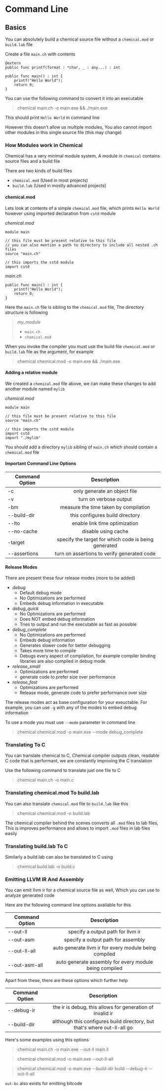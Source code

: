 # Command Line

## Basics

You can absolutely build a chemical source file without a `chemical.mod` or `build.lab` file

Create a file `main.ch` with contents

```chemical
@extern
public func printf(format : *char, _ : any...) : int

public func main() : int {
    printf("Hello World");
    return 0;
}
```

You can use the following command to convert it into an executable

> chemical main.ch -o main.exe && ./main.exe

This should print `Hello World` in command line

However this doesn't allow us multiple modules, You also cannot import
other modules in this single source file (this may change)

### How Modules work in Chemical

Chemical has a very minimal module system, A module in `chemical` contains source files and a build file

There are two kinds of build files

- `chemical.mod` (Used in most projects)
- `build.lab` (Used in mostly advanced projects)

#### chemical.mod

Lets look at contents of a simple `chemical.mod` file, which prints
`Hello World` however using imported declaration from `cstd` module

_chemical.mod_

```
module main

// this file must be present relative to this file
// you can also mention a path to directory to include all nested .ch files
source "main.ch"

// this imports the cstd module
import cstd
```

_main.ch_

```
public func main() : int {
    printf("Hello World");
    return 0;
}
```

Here the `main.ch` file is sibling to the `chemical.mod` file, The directory structure is following

> _my_module_
>
> - `main.ch`
> - `chemical.mod`

When you invoke the compiler you must use the build file `chemical.mod` or `build.lab` file as the argument, for example

> chemical chemical.mod -o main.exe && ./main.exe

#### Adding a relative module

We created a `chemical.mod` file above, we can make these changes to add another
module named `mylib`


_chemical.mod_

```
module main

// this file must be present relative to this file
source "main.ch"

// this imports the cstd module
import cstd
import "./mylib"
```

You should add a directory `mylib` sibling of `main.ch` which should contain a `chemical.mod` file

#### Important Command Line Options

| Command Option |                     Description                      |
| -------------- | :--------------------------------------------------: |
| -c             |             only generate an object file             |
| -v             |                turn on verbose output                |
| -bm            |        measure the time taken by compilation         |
| --build-dir    |           this configures build directory            |
| --lto          |            enable link time optimization             |
| --no-cache     |                 disable using cache                  |
| -target <t>    | specify the target for which code is being generated |
| --assertions   |     turn on assertions to verify generated code      |

#### Release Modes

There are present these four release modes (more to be added)

- _debug_
  - Default debug mode
  - No Optimizations are performed
  - Embeds debug information in executable
- _debug_quick_
  - No Optimizations are performed
  - Does NOT embed debug information
  - Tries to output and run the executable as fast as possible
- _debug_complete_
  - No Optimizations are performed
  - Embeds debug information
  - Generates slower code for better debugging
  - Takes more time to compile
  - Debugs every aspect of compilation, for example compiler binding
    libraries are also compiled in debug mode
- _release_small_
  - Optimizations are performed
  - generate code to prefer size over performance
- _release_fast_
  - Optimizations are performed
  - Release mode, generate code to prefer performance over size

The release modes act as base configuration for your exeuctable. For example, you can use `-g` with any of the modes to embed debug information

To use a mode you must use `--mode` parameter in command line

> chemical chemical.mod -o main.exe --mode debug_complete

### Translating To C

You can translate chemical to C, Chemical compiler outputs clean, readable C code that is performant, we are constantly improving the C translation

Use the following command to translate just one file to C

> chemical main.ch -o main.c

### Translating chemical.mod To build.lab

You can also translate `chemical.mod` file to `build.lab` like this

> chemical chemical.mod -o build.lab

The chemical compiler behind the scenes converts all `.mod` files to
lab files, This is improves performance and allows to import `.mod` files
in lab files easily

### Translating build.lab To C

Similarly a build.lab can also be translated to C using

> chemical build.lab -o build.c

### Emitting LLVM IR And Assembly

You can emit llvm ir for a chemical source file as well, Which you
can use to analyze generated code

Here are the following command line options available for this

| Command Option   |                      Description                       |
| ---------------- | :----------------------------------------------------: |
| --out-ll <path>  |           specify a output path for llvm ir            |
| --out-asm <path> |           specify a output path for assembly           |
| --out-ll-all     | auto generate llvm ir for every module being compiled  |
| --out-asm-all    | auto generate assembly for every module being compiled |

Apart from these, there are these options which further help

| Command Option |                               Description                                |
| -------------- | :----------------------------------------------------------------------: |
| --debug-ir     |        the ir is debug, this allows for generation of invalid ir         |
| --build-dir    | although this configures build directory, but that's where out-ll-all go |

Here's some examples using this options

> chemical main.ch -o main.exe --out-ll main.ll

> chemical chemical.mod -o main.exe --out-ll-all

> chemical chemical.mod -o main.exe --build-dir build --debug-ir --out-ll-all

`out-bc` also exists for emitting bitcode
